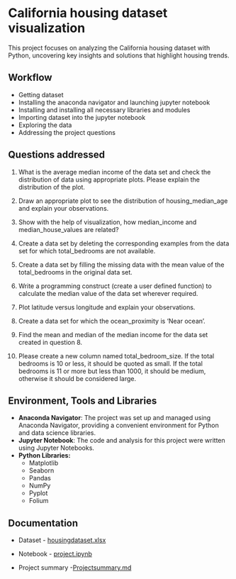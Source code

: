 
# California housing dataset visualization

This project focuses on analyzing the California housing dataset with Python, uncovering key insights and solutions that highlight housing trends.

## Workflow
- Getting dataset
- Installing the anaconda navigator and launching jupyter notebook
- Installing and installing all necessary libraries and modules
- Importing dataset into the jupyter notebook
- Exploring the data
- Addressing the project questions


## Questions addressed

1) What is the average median income of the data set and check the distribution of data using appropriate plots. Please explain the distribution of the plot.

2) Draw an appropriate plot to see the distribution of housing_median_age and explain your observations.

3) Show with the help of visualization, how median_income and median_house_values are related?

4) Create a data set by deleting the corresponding examples from the data set for which total_bedrooms are not available.

5) Create a data set by filling the missing data with the mean value of the total_bedrooms in the original data set.

6) Write a programming construct (create a user defined function) to calculate the median value of the data set wherever required.

7) Plot latitude versus longitude and explain your observations.

8) Create a data set for which the ocean_proximity is ‘Near ocean’.

9) Find the mean and median of the median income for the data set created in question 8.

10) Please create a new column named total_bedroom_size. If the total bedrooms is 10 or less, it should be quoted as small. If the total bedrooms is 11 or more but less than 1000, it should be medium, otherwise it should be considered large.




## Environment, Tools and Libraries

- **Anaconda Navigator**: The project was set up and managed using Anaconda Navigator, providing a convenient environment for Python and data science libraries.
- **Jupyter Notebook**: The code and analysis for this project were written using Jupyter Notebooks.
- **Python Libraries:**
  - Matplotlib
  - Seaborn
  - Pandas
  - NumPy
  - Pyplot
  - Folium 

## Documentation

- Dataset - [housingdataset.xlsx](https://github.com/Parthasakthi/California_housing_dataset_Visualization/blob/main/Dataset.xlsx)

- Notebook - [project.ipynb](https://github.com/Parthasakthi/California_housing_dataset_Visualization/blob/main/Project.ipynb)
- Project summary -[Projectsummary.md](https://github.com/Parthasakthi/California_housing_dataset_Visualization/blob/main/README.md)

